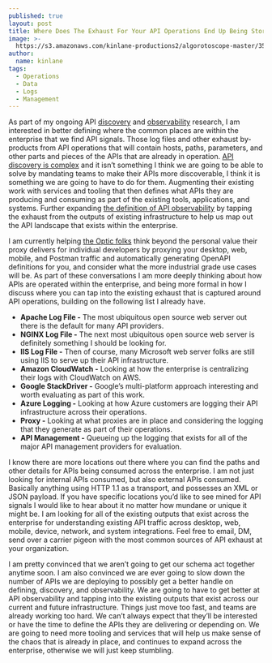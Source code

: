 ```yaml
---
published: true
layout: post
title: Where Does The Exhaust For Your API Operations End Up Being Stored?
image: >-
  https://s3.amazonaws.com/kinlane-productions2/algorotoscope-master/35201856153_61bc075e4b-nazi-invasion.jpg
author:
  name: kinlane
tags:
  - Operations
  - Data
  - Logs
  - Management
---
```

As part of my ongoing API [discovery](http://discovery.apievangelist.com/) and [observability](http://observability.apievangelist.com/) research, I am interested in better defining where the common places are within the enterprise that we find API signals. Those log files and other exhaust by-products from API operations that will contain hosts, paths, parameters, and other parts and pieces of the APIs that are already in operation. [API discovery is complex](http://apievangelist.com/2019/07/01/the-complexity-of-api-discovery/) and it isn’t something I think we are going to be able to solve by mandating teams to make their APIs more discoverable, I think it is something we are going to have to do for them. Augmenting their existing work with services and tooling that then defines what APIs they are producing and consuming as part of the existing tools, applications, and systems. Further expanding [the definition of API observability](http://apievangelist.com/2019/12/16/api-observability-is-more-than-just-testing-and-monitoring/) by tapping the exhaust from the outputs of existing infrastructure to help us map out the API landscape that exists within the enterprise. 

I am currently helping [the Optic folks](https://www.useoptic.com/) think beyond the personal value their proxy delivers for individual developers by proxying your desktop, web, mobile, and Postman traffic and automatically generating OpenAPI definitions for you, and consider what the more industrial grade use cases will be. As part of these conversations I am more deeply thinking about how APIs are operated within the enterprise, and being more formal in how I discuss where you can tap into the existing exhaust that is captured around API operations, building on the following list I already have.

*   **Apache Log File -** The most ubiquitous open source web server out there is the default for many API providers.
*   **NGINX Log File -** The next most ubiquitous open source web server is definitely something I should be looking for.
*   **IIS Log File -** Then of course, many Microsoft web server folks are still using IIS to serve up their API infrastructure.
*   **Amazon CloudWatch -** Looking at how the enterprise is centralizing their logs with CloudWatch on AWS.
*   **Google StackDriver -** Google’s multi-platform approach interesting and worth evaluating as part of this work.
*   **Azure Logging -** Looking at how Azure customers are logging their API infrastructure across their operations.
*   **Proxy -** Looking at what proxies are in place and considering the logging that they generate as part of their operations.
*   **API Management -** Queueing up the logging that exists for all of the major API management providers for evaluation.

I know there are more locations out there where you can find the paths and other details for APIs being consumed across the enterprise. I am not just looking for internal APIs consumed, but also external APIs consumed. Basically anything using HTTP 1.1 as a transport, and possesses an XML or JSON payload. If you have specific locations you’d like to see mined for API signals I would like to hear about it no matter how mundane or unique it might be. I am looking for all of the existing outputs that exist across the enterprise for understanding existing API traffic across desktop, web, mobile, device, network, and system integrations. Feel free to email, DM, send over a carrier pigeon with the most common sources of API exhaust at your organization.

I am pretty convinced that we aren’t going to get our schema act together anytime soon. I am also convinced we are ever going to slow down the number of APIs we are deploying to possibly get a better handle on defining, discovery, and observability. We are going to have to get better at API observability and tapping into the existing outputs that exist across our current and future infrastructure. Things just move too fast, and teams are already working too hard. We can’t always expect that they’ll be interested or have the time to define the APIs they are delivering or depending on. We are going to need more tooling and services that will help us make sense of the chaos that is already in place, and continues to expand across the enterprise, otherwise we will just keep stumbling.